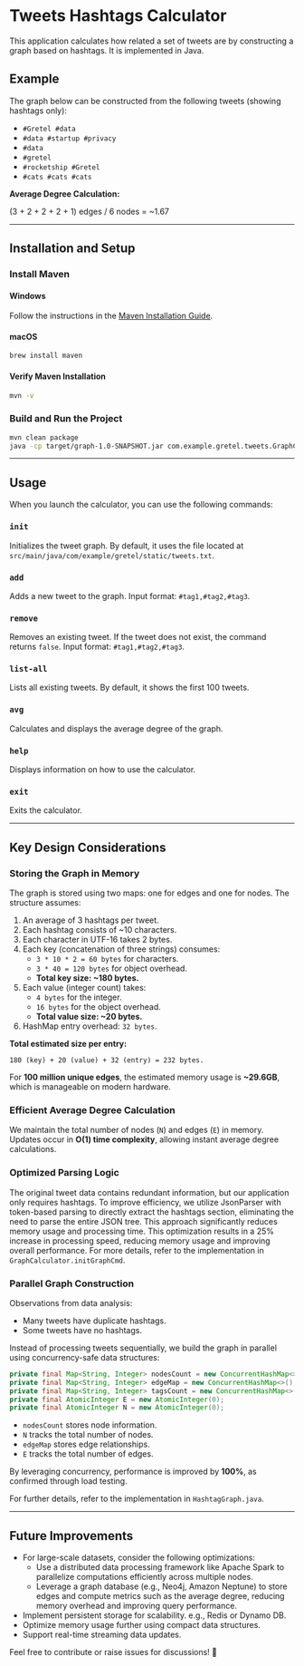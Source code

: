 <!-- ![](image.png) -->
# Tweets Hashtags Calculator

This application calculates how related a set of tweets are by constructing a graph based on hashtags. It is implemented in Java.

## Example
The graph below can be constructed from the following tweets (showing hashtags only):

- `#Gretel #data`
- `#data #startup #privacy`
- `#data`
- `#gretel`
- `#rocketship #Gretel`
- `#cats #cats #cats`

**Average Degree Calculation:**

(3 + 2 + 2 + 2 + 1) edges / 6 nodes = ~1.67

<!-- ![](image.png) -->

---

## Installation and Setup

### Install Maven
#### Windows
Follow the instructions in the [Maven Installation Guide](https://maven.apache.org/install.html).

#### macOS
```sh
brew install maven
```

#### Verify Maven Installation
```sh
mvn -v
```

### Build and Run the Project
```sh
mvn clean package
java -cp target/graph-1.0-SNAPSHOT.jar com.example.gretel.tweets.GraphCalculator
```

---

## Usage

When you launch the calculator, you can use the following commands:

### `init`
Initializes the tweet graph. By default, it uses the file located at `src/main/java/com/example/gretel/static/tweets.txt`.

### `add`
Adds a new tweet to the graph. Input format: `#tag1,#tag2,#tag3`.

### `remove`
Removes an existing tweet. If the tweet does not exist, the command returns `false`. Input format: `#tag1,#tag2,#tag3`.

### `list-all`
Lists all existing tweets. By default, it shows the first 100 tweets.

### `avg`
Calculates and displays the average degree of the graph.

### `help`
Displays information on how to use the calculator.

### `exit`
Exits the calculator.

---

## Key Design Considerations

### Storing the Graph in Memory
The graph is stored using two maps: one for edges and one for nodes. The structure assumes:

1. An average of 3 hashtags per tweet.
2. Each hashtag consists of ~10 characters.
3. Each character in UTF-16 takes 2 bytes.
4. Each key (concatenation of three strings) consumes:
   - `3 * 10 * 2 = 60 bytes` for characters.
   - `3 * 40 = 120 bytes` for object overhead.
   - **Total key size: ~180 bytes.**
5. Each value (integer count) takes:
   - `4 bytes` for the integer.
   - `16 bytes` for the object overhead.
   - **Total value size: ~20 bytes.**
6. HashMap entry overhead: `32 bytes`.

**Total estimated size per entry:**

```
180 (key) + 20 (value) + 32 (entry) = 232 bytes.
```

For **100 million unique edges**, the estimated memory usage is **~29.6GB**, which is manageable on modern hardware.

### Efficient Average Degree Calculation
We maintain the total number of nodes (`N`) and edges (`E`) in memory. Updates occur in **O(1) time complexity**, allowing instant average degree calculations.

### Optimized Parsing Logic
The original tweet data contains redundant information, but our application only requires hashtags. To improve efficiency, we utilize JsonParser with token-based parsing to directly extract the hashtags section, eliminating the need to parse the entire JSON tree. This approach significantly reduces memory usage and processing time.
This optimization results in a 25% increase in processing speed, reducing memory usage and improving overall performance.
For more details, refer to the implementation in `GraphCalculator.initGraphCmd`.


### Parallel Graph Construction
Observations from data analysis:
- Many tweets have duplicate hashtags.
- Some tweets have no hashtags.

Instead of processing tweets sequentially, we build the graph in parallel using concurrency-safe data structures:

```java
private final Map<String, Integer> nodesCount = new ConcurrentHashMap<>();
private final Map<String, Integer> edgeMap = new ConcurrentHashMap<>();
private final Map<String, Integer> tagsCount = new ConcurrentHashMap<>();
private final AtomicInteger E = new AtomicInteger(0);
private final AtomicInteger N = new AtomicInteger(0);
```

- `nodesCount` stores node information.
- `N` tracks the total number of nodes.
- `edgeMap` stores edge relationships.
- `E` tracks the total number of edges.

By leveraging concurrency, performance is improved by **100%**, as confirmed through load testing.

For further details, refer to the implementation in `HashtagGraph.java`.

---

## Future Improvements
- For large-scale datasets, consider the following optimizations:
   - Use a distributed data processing framework like Apache Spark to parallelize computations efficiently across multiple nodes.
   - Leverage a graph database (e.g., Neo4j, Amazon Neptune) to store edges and compute metrics such as the average degree, reducing memory overhead and improving query performance.
- Implement persistent storage for scalability. e.g., Redis or Dynamo DB.
- Optimize memory usage further using compact data structures.
- Support real-time streaming data updates.

Feel free to contribute or raise issues for discussions! 🚀

